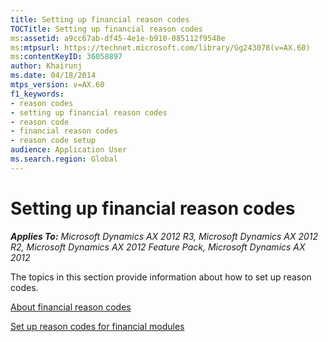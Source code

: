 ```yaml
---
title: Setting up financial reason codes
TOCTitle: Setting up financial reason codes
ms:assetid: a9cc67ab-df45-4e1e-b910-085112f9548e
ms:mtpsurl: https://technet.microsoft.com/library/Gg243078(v=AX.60)
ms:contentKeyID: 36058897
author: Khairunj
ms.date: 04/18/2014
mtps_version: v=AX.60
f1_keywords:
- reason codes
- setting up financial reason codes
- reason code
- financial reason codes
- reason code setup
audience: Application User
ms.search.region: Global
---
```


# Setting up financial reason codes 


_**Applies To:** Microsoft Dynamics AX 2012 R3, Microsoft Dynamics AX 2012 R2, Microsoft Dynamics AX 2012 Feature Pack, Microsoft Dynamics AX 2012_

The topics in this section provide information about how to set up reason codes.

[About financial reason codes](about-financial-reason-codes.md)

[Set up reason codes for financial modules](set-up-reason-codes-for-financial-modules.md)

  


